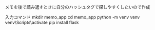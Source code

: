 メモを後で読み返すときに自分のハッシュタグで探しやすくしたいので作成

入力コマンド
mkdir memo_app
cd memo_app
python -m venv venv
venv\Scripts\activate
pip install flask
